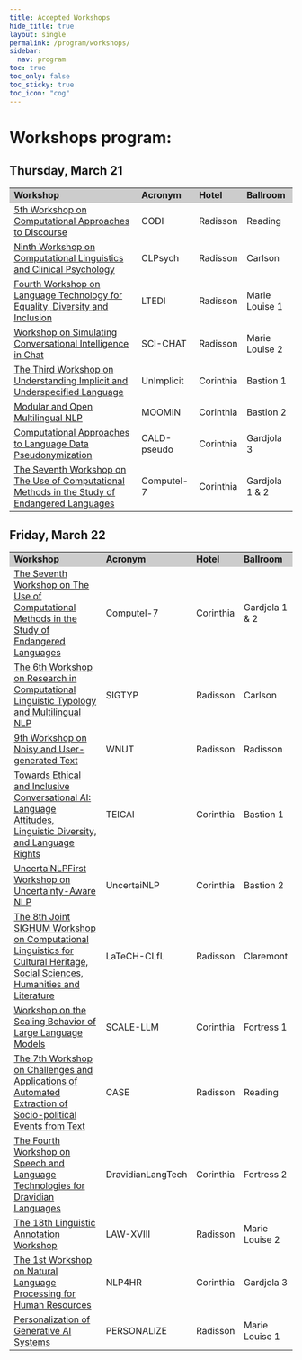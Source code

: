 ```yaml
---
title: Accepted Workshops
hide_title: true
layout: single
permalink: /program/workshops/
sidebar:
  nav: program
toc: true
toc_only: false
toc_sticky: true
toc_icon: "cog" 
---
```


<h1>Workshops program:</h1>


## Thursday, March 21
<table>
  <tr style="background-color:#cccccc">
    <td><b>Workshop</b></td>
    <td><b>Acronym</b></td>
    <td><b>Hotel</b></td>
    <td><b>Ballroom</b></td>
    <!-- <td><b>Room</b></td> -->
  </tr>

  <tr>
    <td><a href="https://sites.google.com/view/codi2024/">5th Workshop on Computational Approaches to Discourse</a>
    </td>
    <td>CODI</td>
    <td>Radisson</td>
    <td>Reading</td>
    <!-- <td>Elafiti 3</td> -->
  </tr>

  <tr>
    <td><a href="https://clpsych.org/">Ninth Workshop on Computational Linguistics and Clinical Psychology</a>
    </td>
    <td>CLPsych</td>
    <td>Radisson</td>
    <td>Carlson</td>
    <!-- <td>Elafiti 3</td> -->
  </tr>

  <tr>
    <td><a href="https://sites.google.com/view/lt-edi-2024">Fourth Workshop on Language Technology for Equality, Diversity and Inclusion</a>
    </td>
    <td>LTEDI</td>
    <td>Radisson</td>
    <td>Marie Louise 1</td>
    <!-- <td>Elafiti 3</td> -->
  </tr>

  <tr>
    <td><a href="https://sites.google.com/view/dialogue-evaluation/home?authuser=3">Workshop on Simulating Conversational Intelligence in Chat</a>
    </td>
    <td>SCI-CHAT</td>
    <td>Radisson</td>
    <td>Marie Louise 2</td>
    <!-- <td>Elafiti 3</td> -->
  </tr>

  <tr>
    <td><a href="https://unimplicit2024.github.io/">The Third Workshop on Understanding Implicit and Underspecified Language</a>
    </td>
    <td>UnImplicit</td>
    <td>Corinthia</td>
    <td>Bastion 1</td>
    <!-- <td>Elafiti 3</td> -->
  </tr>

   <tr>
    <td><a href="https://moomin-workshop.github.io/">Modular and Open Multilingual NLP</a>
    </td>
    <td>MOOMIN</td>
    <td>Corinthia</td>
    <td>Bastion 2</td>
    <!-- <td>Elafiti 3</td> -->
  </tr>

  <tr>
    <td><a href="https://mormor-karl.github.io/events/CALD-pseudo/">Computational Approaches to Language Data Pseudonymization</a>
    </td>
    <td>CALD-pseudo</td>
    <td>Corinthia</td>
    <td>Gardjola 3</td>
    <!-- <td>Elafiti 3</td> -->
  </tr>

  <tr>
    <td><a href="https://computel-workshop.org/computel-7/">The Seventh Workshop on The Use of Computational Methods in the Study of Endangered Languages</a>
    </td>
    <td>Computel-7</td>
    <td>Corinthia</td>
    <td>Gardjola 1 &amp; 2</td>
    <!-- <td>Elafiti 3</td> -->
  </tr>


</table>









## Friday, March 22

<table>
  <tr style="background-color:#cccccc">
    <td><b>Workshop</b></td>
    <td><b>Acronym</b></td>
    <td><b>Hotel</b></td>
    <td><b>Ballroom</b></td>
    <!-- <td><b>Room</b></td> -->
  </tr>


  <tr>
    <td><a href="https://computel-workshop.org/computel-7/">The Seventh Workshop on The Use of Computational Methods in the Study of Endangered Languages</a>
    </td>
    <td>Computel-7</td>
    <td>Corinthia</td>
    <td>Gardjola 1 &amp; 2</td>
    <!-- <td>Elafiti 3</td> -->
  </tr>



  <tr>
    <td><a href="https://sigtyp.github.io/workshop.html">The 6th Workshop on Research in Computational Linguistic Typology and Multilingual NLP</a>
    </td>
    <td>SIGTYP</td>
    <td>Radisson</td>
    <td>Carlson</td>
    <!-- <td>Elafiti 3</td> -->
  </tr>


  <tr>
    <td><a href="noisy-text.github.io/2024/">9th Workshop on Noisy and User-generated Text</a>
    </td>
    <td>WNUT</td>
    <td>Radisson</td>
    <td>Radisson</td>
    <!-- <td>Elafiti 3</td> -->
  </tr>

  <tr>
    <td><a href="https://sites.google.com/view/teicai2024">Towards Ethical and Inclusive Conversational AI: Language Attitudes, Linguistic Diversity, and Language Rights</a>
    </td>
    <td>TEICAI</td>
    <td>Corinthia</td>
    <td>Bastion 1</td>
    <!-- <td>Elafiti 3</td> -->
  </tr>


  <tr>
    <td><a href="https://uncertainlp.github.io/">UncertaiNLPFirst Workshop on Uncertainty-Aware NLP</a>
    </td>
    <td>UncertaiNLP</td>
    <td>Corinthia</td>
    <td>Bastion 2</td>
    <!-- <td>Elafiti 3</td> -->
  </tr>

  <tr>
    <td><a href="https://sighum.wordpress.com/events/latech-clfl-2024/">The 8th Joint SIGHUM Workshop on Computational Linguistics for Cultural Heritage, Social Sciences, Humanities and Literature</a>
    </td>
    <td>LaTeCH-CLfL</td>
    <td>Radisson</td>
    <td>Claremont</td>
    <!-- <td>Elafiti 3</td> -->
  </tr>

  <tr>
    <td><a href="https://scale-llm-24.pages.dev/">Workshop on the Scaling Behavior of Large Language Models</a>
    </td>
    <td>SCALE-LLM</td>
    <td>Corinthia</td>
    <td>Fortress 1</td>
    <!-- <td>Elafiti 3</td> -->
  </tr>

  <tr>
    <td><a href="https://emw.ku.edu.tr/case-2024">The 7th Workshop on Challenges and Applications of Automated Extraction of Socio-political Events from Text</a>
    </td>
    <td>CASE</td>
    <td>Radisson</td>
    <td>Reading</td>
    <!-- <td>Elafiti 3</td> -->
  </tr>

  <tr>
    <td><a href="https://sites.google.com/view/dravidianlangtech-2024/">The Fourth Workshop on Speech and Language Technologies for Dravidian Languages</a>
    </td>
    <td>DravidianLangTech</td>
    <td>Corinthia</td>
    <td>Fortress 2</td>
    <!-- <td>Elafiti 3</td> -->
  </tr>

  <tr>
    <td><a href="https://sigann.github.io/LAW-XVIII-2024/">The 18th Linguistic Annotation Workshop</a>
    </td>
    <td>LAW-XVIII</td>
    <td>Radisson</td>
    <td>Marie Louise 2</td>
    <!-- <td>Elafiti 3</td> -->
  </tr>


  <tr>
    <td><a href="https://megagon.ai/nlp4hr-2024/">The 1st Workshop on Natural Language Processing for Human Resources</a>
    </td>
    <td>NLP4HR</td>
    <td>Corinthia</td>
    <td>Gardjola 3</td>
    <!-- <td>Elafiti 3</td> -->
  </tr>


  <tr>
    <td><a href="https://genpersonalization.github.io/">Personalization of Generative AI Systems</a>
    </td>
    <td>PERSONALIZE</td>
    <td>Radisson</td>
    <td>Marie Louise 1</td>
    <!-- <td>Elafiti 3</td> -->
  </tr>

  </table>
